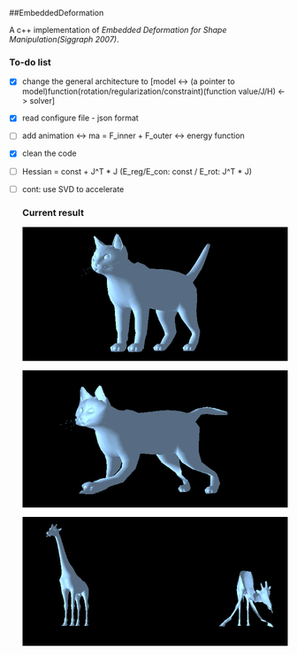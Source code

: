 ##EmbeddedDeformation

A c++ implementation of _Embedded Deformation for Shape Manipulation(Siggraph 2007)_.

### To-do list

- [x] change the general architecture to [model <-> (a pointer to model)function(rotation/regularization/constraint)(function value/J/H) <-> solver]

- [x] read configure file - json format

- [ ] add animation <-> ma = F_inner + F_outer <-> energy function

- [x] clean the code

- [ ] Hessian = const + J^T * J (E_reg/E_con: const / E_rot: J^T * J)

- [ ] cont: use SVD to accelerate

  ### Current result

  ![origin3](assets/origin3.png)

  ![all3](assets/all3-1532265087450.png)

  

  ![drink2](assets/drink2.png)

  ### 